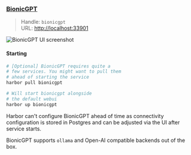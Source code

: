 ### [BionicGPT](https://github.com/bionic-gpt/bionic-gpt)

> Handle: `bionicgpt`<br/>
> URL: [http://localhost:33901](http://localhost:33901)

![BionicGPT UI screenshot](./bionicgpt.png)

#### Starting

```bash
# [Optional] BionicGPT requires quite a
# few services. You might want to pull them
# ahead of starting the service
harbor pull bionicgpt

# Will start bionicgpt alongside
# the default webui
harbor up bionicgpt
```

Harbor can't configure BionicGPT ahead of time as connectivity configuration is stored in Postgres and can be adjusted via the UI after service starts.

BionicGPT supports `ollama` and Open-AI compatible backends out of the box.
